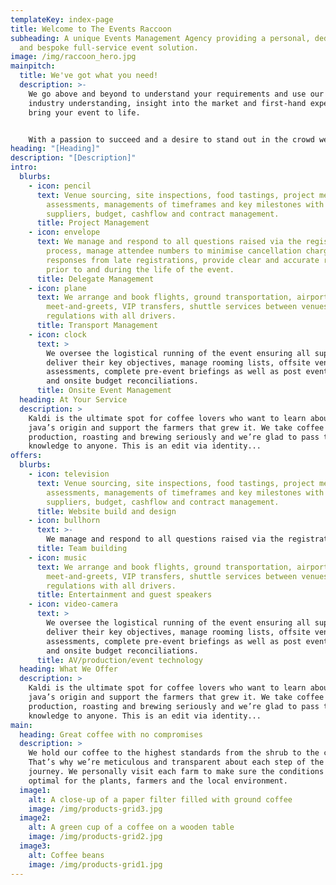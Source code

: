 ```yaml
---
templateKey: index-page
title: Welcome to The Events Raccoon
subheading: A unique Events Management Agency providing a personal, dedicated
  and bespoke full-service event solution.
image: /img/raccoon_hero.jpg
mainpitch:
  title: We've got what you need!
  description: >-
    We go above and beyond to understand your requirements and use our vast
    industry understanding, insight into the market and first-hand experience to
    bring your event to life. 


    With a passion to succeed and a desire to stand out in the crowd we bring you personality, confidence, fun and professionalism all hand-delivered in a transparent solution.
heading: "[Heading]"
description: "[Description]"
intro:
  blurbs:
    - icon: pencil
      text: Venue sourcing, site inspections, food tastings, project meetings, risk
        assessments, managements of timeframes and key milestones with all
        suppliers, budget, cashflow and contract management.
      title: Project Management
    - icon: envelope
      text: We manage and respond to all questions raised via the registration
        process, manage attendee numbers to minimise cancellation charges, chase
        responses from late registrations, provide clear and accurate reporting
        prior to and during the life of the event.
      title: Delegate Management
    - icon: plane
      text: We arrange and book flights, ground transportation, airport
        meet-and-greets, VIP transfers, shuttle services between venues, HSSE
        regulations with all drivers.
      title: Transport Management
    - icon: clock
      text: >
        We oversee the logistical running of the event ensuring all suppliers
        deliver their key objectives, manage rooming lists, offsite venues, risk
        assessments, complete pre-event briefings as well as post event debriefs
        and onsite budget reconciliations.
      title: Onsite Event Management
  heading: At Your Service
  description: >
    Kaldi is the ultimate spot for coffee lovers who want to learn about their
    java’s origin and support the farmers that grew it. We take coffee
    production, roasting and brewing seriously and we’re glad to pass that
    knowledge to anyone. This is an edit via identity...
offers:
  blurbs:
    - icon: television
      text: Venue sourcing, site inspections, food tastings, project meetings, risk
        assessments, managements of timeframes and key milestones with all
        suppliers, budget, cashflow and contract management.
      title: Website build and design
    - icon: bullhorn
      text: >-
        We manage and respond to all questions raised via the registration process, manage attendee numbers to minimise cancellation charges, chase responses from late registrations, provide clear and accurate reporting prior to and during the life of the event.
      title: Team building
    - icon: music
      text: We arrange and book flights, ground transportation, airport
        meet-and-greets, VIP transfers, shuttle services between venues, HSSE
        regulations with all drivers.
      title: Entertainment and guest speakers
    - icon: video-camera
      text: >
        We oversee the logistical running of the event ensuring all suppliers
        deliver their key objectives, manage rooming lists, offsite venues, risk
        assessments, complete pre-event briefings as well as post event debriefs
        and onsite budget reconciliations.
      title: AV/production/event technology
  heading: What We Offer
  description: >
    Kaldi is the ultimate spot for coffee lovers who want to learn about their
    java’s origin and support the farmers that grew it. We take coffee
    production, roasting and brewing seriously and we’re glad to pass that
    knowledge to anyone. This is an edit via identity...
main:
  heading: Great coffee with no compromises
  description: >
    We hold our coffee to the highest standards from the shrub to the cup.
    That’s why we’re meticulous and transparent about each step of the coffee’s
    journey. We personally visit each farm to make sure the conditions are
    optimal for the plants, farmers and the local environment.
  image1:
    alt: A close-up of a paper filter filled with ground coffee
    image: /img/products-grid3.jpg
  image2:
    alt: A green cup of a coffee on a wooden table
    image: /img/products-grid2.jpg
  image3:
    alt: Coffee beans
    image: /img/products-grid1.jpg
---
```

